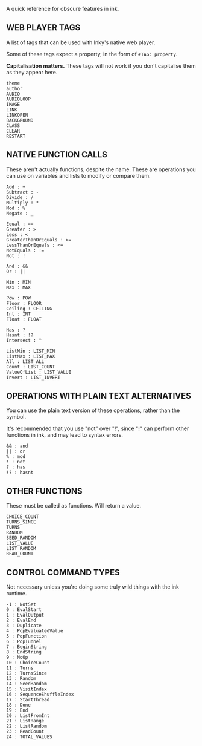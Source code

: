 A quick reference for obscure features in ink.

## WEB PLAYER TAGS

A list of tags that can be used with Inky's native web player. 

Some of these tags expect a property, in the form of `#TAG: property`.

**Capitalisation matters.** These tags will not work if you don't capitalise them as they appear here.

```
theme
author
AUDIO
AUDIOLOOP
IMAGE
LINK
LINKOPEN
BACKGROUND
CLASS
CLEAR
RESTART
```

## NATIVE FUNCTION CALLS

These aren't actually functions, despite the name. These are operations you can use on variables and lists to modify or compare them.

```
Add : +
Subtract : -
Divide : /
Multiply : *
Mod : %
Negate : _

Equal : ==
Greater : >
Less : <
GreaterThanOrEquals : >=
LessThanOrEquals : <=
NotEquals : !=
Not : !

And : &&
Or : ||

Min : MIN
Max : MAX

Pow : POW
Floor : FLOOR
Ceiling : CEILING
Int : INT
Float : FLOAT

Has : ?
Hasnt : !?
Intersect : ^

ListMin : LIST_MIN
ListMax : LIST_MAX
All : LIST_ALL
Count : LIST_COUNT
ValueOfList : LIST_VALUE
Invert : LIST_INVERT
```

## OPERATIONS WITH PLAIN TEXT ALTERNATIVES

You can use the plain text version of these operations, rather than the symbol.

It's recommended that you use "not" over "!", since "!" can perform other functions in ink, and may lead to syntax errors.

```
&& : and
|| : or
% : mod
! : not
? : has
!? : hasnt
```

## OTHER FUNCTIONS

These must be called as functions. Will return a value.

```
CHOICE_COUNT
TURNS_SINCE
TURNS
RANDOM
SEED_RANDOM
LIST_VALUE
LIST_RANDOM
READ_COUNT
```

## CONTROL COMMAND TYPES

Not necessary unless you're doing some truly wild things with the ink runtime.

```
-1 : NotSet
0 : EvalStart
1 : EvalOutput
2 : EvalEnd
3 : Duplicate
4 : PopEvaluatedValue
5 : PopFunction
6 : PopTunnel
7 : BeginString
8 : EndString
9 : NoOp
10 : ChoiceCount
11 : Turns
12 : TurnsSince
13 : Random
14 : SeedRandom
15 : VisitIndex
16 : SequenceShuffleIndex
17 : StartThread
18 : Done
19 : End
20 : ListFromInt
21 : ListRange
22 : ListRandom
23 : ReadCount
24 : TOTAL_VALUES
```

